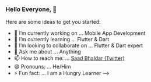 ### Hello Everyone, 👋

Here are some ideas to get you started:

- 🔭 I’m currently working on ... Mobile App Development    
- 🌱 I’m currently learning ... Flutter & Dart
- 👯 I’m looking to collaborate on ... Flutter & Dart expert
- 💬 Ask me about ... Anything
- 📫 How to reach me: ... [Saad Bhaldar (Twitter)](https://twitter.com/saad_bhaldar)
- 😄 Pronouns: ... He/Him
- ⚡ Fun fact: ... I am a Hungry Learner
-->
